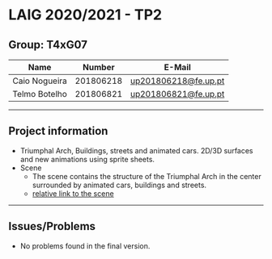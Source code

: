 # LAIG 2020/2021 - TP2

## Group: T4xG07

| Name             | Number    | E-Mail                |
| ---------------- | --------- | --------------------- |
| Caio Nogueira    | 201806218 | up201806218@fe.up.pt  |
| Telmo Botelho    | 201806821 | up201806821@fe.up.pt  |

----
## Project information

- Triumphal Arch, Buildings, streets and animated cars. 2D/3D surfaces and new animations using sprite sheets.
- Scene
  - The scene contains the structure of the Triumphal Arch in the center surrounded by animated cars, buildings and streets.
  - [relative link to the scene](https://git.fe.up.pt/laig/laig-2020-2021/t04/laig-t04-g07/-/blob/master/TP2/scenes/LAIG_TP2_T4_G07.xml)
----
## Issues/Problems

- No problems found in the final version.
